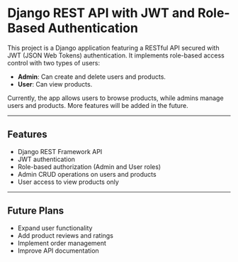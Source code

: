 # Django REST API with JWT and Role-Based Authentication

This project is a Django application featuring a RESTful API secured with JWT (JSON Web Tokens) authentication. It implements role-based access control with two types of users:

- **Admin**: Can create and delete users and products.
- **User**: Can view products.

Currently, the app allows users to browse products, while admins manage users and products. More features will be added in the future.

---

## Features

- Django REST Framework API
- JWT authentication
- Role-based authorization (Admin and User roles)
- Admin CRUD operations on users and products
- User access to view products only

---

## Future Plans

- Expand user functionality
- Add product reviews and ratings
- Implement order management
- Improve API documentation

